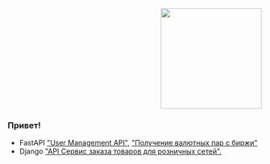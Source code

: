 <div id="header" align="right">
  <img src="https://media.giphy.com/media/coxQHKASG60HrHtvkt/giphy.gif" width="200"/>
</div>

### Привет!
- FastAPI ["User Management API"](https://github.com/AlexandrPlatonov199/test), ["Получение валютных пар с биржи"](https://github.com/AlexandrPlatonov199/RateRover) 
- Django ["API Сервис заказа товаров для розничных сетей".](https://github.com/AlexandrPlatonov199/python-final-diplom/tree/master/orders)

